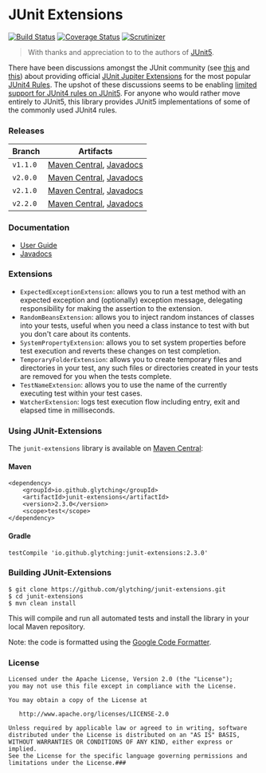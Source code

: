 JUnit Extensions
====

[![Build Status](https://travis-ci.org/glytching/junit-extensions.svg?branch=master)](https://travis-ci.org/glytching/junit-extensions)  [![Coverage Status](https://coveralls.io/repos/github/glytching/junit-extensions/badge.svg?branch=master)](https://coveralls.io/github/glytching/junit-extensions?branch=master) [![Scrutinizer](https://img.shields.io/scrutinizer/g/glytching/junit-extensions.svg)](https://scrutinizer-ci.com/g/glytching/junit-extensions/)
> With thanks and appreciation to to the authors of [JUnit5](https://github.com/junit-team/junit5/graphs/contributors).

There have been discussions amongst the JUnit community (see [this](https://github.com/junit-team/junit5/issues/169) and [this](https://github.com/junit-team/junit5-samples/issues/4)) about providing official [JUnit Jupiter Extensions](http://junit.org/junit5/docs/current/user-guide/#extensions) for the most popular [JUnit4 Rules](https://github.com/junit-team/junit4/wiki/Rules). The upshot of these discussions seems to be enabling [limited support for JUnit4 rules on JUnit5](http://junit.org/junit5/docs/snapshot/user-guide/#migrating-from-junit4-rule-support). For anyone who would rather move entirely to JUnit5, this library provides JUnit5 implementations of some of the commonly used JUnit4 rules.

### Releases

| Branch  | Artifacts |
| --------| --------- |  
| `v1.1.0`  | [Maven Central](http://repo1.maven.org/maven2/io/github/glytching/junit-extensions/1.1.0/), [Javadocs](http://www.javadoc.io/doc/io.github.glytching/junit-extensions/1.1.0) | 
| `v2.0.0`  | [Maven Central](http://repo1.maven.org/maven2/io/github/glytching/junit-extensions/2.0.0/), [Javadocs](http://www.javadoc.io/doc/io.github.glytching/junit-extensions/2.0.0) | 
| `v2.1.0`  | [Maven Central](http://repo1.maven.org/maven2/io/github/glytching/junit-extensions/2.1.0/), [Javadocs](http://www.javadoc.io/doc/io.github.glytching/junit-extensions/2.1.0) | 
| `v2.2.0`  | [Maven Central](http://repo1.maven.org/maven2/io/github/glytching/junit-extensions/2.2.0/), [Javadocs](http://www.javadoc.io/doc/io.github.glytching/junit-extensions/2.2.0) |

### Documentation

- [User Guide](https://glytching.github.io/junit-extensions/) 
- [Javadocs](http://www.javadoc.io/doc/io.github.glytching/junit-extensions)

### Extensions

- `ExpectedExceptionExtension`: allows you to run a test method with an expected exception and (optionally) exception message, delegating responsibility for making the assertion to the extension.
- `RandomBeansExtension`: allows you to inject random instances of classes into your tests, useful when you need a class instance to test with but you don't care about its contents.
- `SystemPropertyExtension`: allows you to set system properties before test execution and reverts these changes on test completion.
- `TemporaryFolderExtension`: allows you to create temporary files and directories in your test, any such files or directories created in your tests are removed for you when the tests complete.
- `TestNameExtension`: allows you to use the name of the currently executing test within your test cases.
- `WatcherExtension`: logs test execution flow including entry, exit and elapsed time in milliseconds.

### Using JUnit-Extensions

The `junit-extensions` library is available on [Maven Central](http://search.maven.org/#artifactdetails%7Cio.github.glytching%7Cjunit-extensions%7C1.1.0%7Cjar):

#### Maven 

```
<dependency>
    <groupId>io.github.glytching</groupId>
    <artifactId>junit-extensions</artifactId>
    <version>2.3.0</version>
    <scope>test</scope>
</dependency>
```

#### Gradle

```
testCompile 'io.github.glytching:junit-extensions:2.3.0'
```

### Building JUnit-Extensions

```
$ git clone https://github.com/glytching/junit-extensions.git
$ cd junit-extensions
$ mvn clean install
```

This will compile and run all automated tests and install the library in your local Maven repository. 

Note: the code is formatted using the [Google Code Formatter](https://github.com/google/google-java-format).

### License

    Licensed under the Apache License, Version 2.0 (the "License");
    you may not use this file except in compliance with the License.
    
    You may obtain a copy of the License at

       http://www.apache.org/licenses/LICENSE-2.0

    Unless required by applicable law or agreed to in writing, software
    distributed under the License is distributed on an "AS IS" BASIS,
    WITHOUT WARRANTIES OR CONDITIONS OF ANY KIND, either express or implied.
    See the License for the specific language governing permissions and
    limitations under the License.###